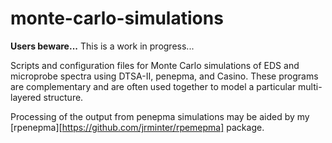 # monte-carlo-simulations

**Users beware...** This is a work in progress...

Scripts and configuration files for Monte Carlo simulations of EDS and
microprobe spectra using DTSA-II, penepma, and Casino. These programs
are complementary and are often used together to model a particular
multi-layered structure.

Processing of the output from penepma simulations may be aided by my
[rpenepma][https://github.com/jrminter/rpemepma] package.
